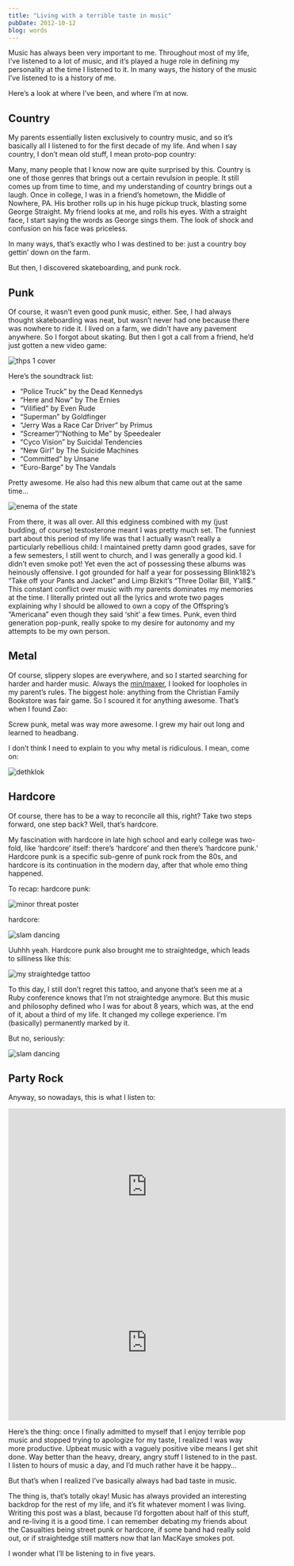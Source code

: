 ```yaml
---
title: "Living with a terrible taste in music"
pubDate: 2012-10-12
blog: words
---
```



Music has always been very important to me. Throughout most of my life, I’ve listened to a lot of music, and it’s played a huge role in defining my personality at the time I listened to it. In many ways, the history of the music I’ve listened to is a history of me.

Here’s a look at where I’ve been, and where I’m at now.

## Country

My parents essentially listen exclusively to country music, and so it’s basically all I listened to for the first decade of my life. And when I say country, I don’t mean old stuff, I mean proto-pop country:

Many, many people that I know now are quite surprised by this. Country is one of those genres that brings out a certain revulsion in people. It still comes up from time to time, and my understanding of country brings out a laugh. Once in college, I was in a friend’s hometown, the Middle of Nowhere, PA. His brother rolls up in his huge pickup truck, blasting some George Straight. My friend looks at me, and rolls his eyes. With a straight face, I start saying the words as George sings them. The look of shock and confusion on his face was priceless.

In many ways, that’s exactly who I was destined to be: just a country boy gettin’ down on the farm.

But then, I discovered skateboarding, and punk rock.

## Punk

Of course, it wasn’t even good punk music, either. See, I had always thought skateboarding was neat, but wasn’t never had one because there was nowhere to ride it. I lived on a farm, we didn’t have any pavement anywhere. So I forgot about skating. But then I got a call from a friend, he’d just gotten a new video game:

![thps 1 cover](/img/2012-10-12/TonyHawksProSkaterPlayStation1.jpg)

Here’s the soundtrack list:

- “Police Truck” by the Dead Kennedys
- “Here and Now” by The Ernies
- “Vilified” by Even Rude
- “Superman” by Goldfinger
- “Jerry Was a Race Car Driver” by Primus
- “Screamer”/“Nothing to Me” by Speedealer
- “Cyco Vision” by Suicidal Tendencies
- “New Girl” by The Suicide Machines
- “Committed” by Unsane
- “Euro-Barge” by The Vandals

Pretty awesome. He also had this new album that came out at the same time…

![enema of the state](/img/2012-10-12/blink-182-enema-of-the-state-front.jpg)


From there, it was all over. All this edginess combined with my (just budding, of course) testosterone meant I was pretty much set. The funniest part about this period of my life was that I actually wasn’t really a particularly rebellious child: I maintained pretty damn good grades, save for a few semesters, I still went to church, and I was generally a good kid. I didn’t even smoke pot! Yet even the act of possessing these albums was heinously offensive. I got grounded for half a year for possessing Blink182’s “Take off your Pants and Jacket” and Limp Bizkit’s “Three Dollar Bill, Y’all$.” This constant conflict over music with my parents dominates my memories at the time. I literally printed out all the lyrics and wrote two pages explaining why I should be allowed to own a copy of the Offspring’s “Americana” even though they said ‘shit’ a few times. Punk, even third generation pop-punk, really spoke to my desire for autonomy and my attempts to be my own person.

## Metal

Of course, slippery slopes are everywhere, and so I started searching for harder and harder music. Always the [min/maxer](http://words.steveklabnik.com/how-do-you-find-the-time), I looked for loopholes in my parent’s rules. The biggest hole: anything from the Christian Family Bookstore was fair game. So I scoured it for anything awesome. That’s when I found Zao:

Screw punk, metal was way more awesome. I grew my hair out long and learned to headbang.

I don’t think I need to explain to you why metal is ridiculous. I mean, come on:

![dethklok](/img/2012-10-12/dethklokbandfeb2024_638.webp)

## Hardcore

Of course, there has to be a way to reconcile all this, right? Take two steps forward, one step back? Well, that’s hardcore.

My fascination with hardcore in late high school and early college was two-fold, like ‘hardcore’ itself: there’s ‘hardcore’ and then there’s ‘hardcore punk.’ Hardcore punk is a specific sub-genre of punk rock from the 80s, and hardcore is its continuation in the modern day, after that whole emo thing happened.

To recap: hardcore punk:

![minor threat poster](/img/2012-10-12/a18-MinorThreat.jpg)

hardcore:

![slam dancing](/img/2012-10-12/tumblr_lpqekrWMCt1qh3e7yo1_400.gif)

Uuhhh yeah. Hardcore punk also brought me to straightedge, which leads to silliness like this:

![my straightedge tattoo](/img/2012-10-12/KmCWp.jpg)

To this day, I still don’t regret this tattoo, and anyone that’s seen me at a Ruby conference knows that I’m not straightedge anymore. But this music and philosophy defined who I was for about 8 years, which was, at the end of it, about a third of my life. It changed my college experience. I’m (basically) permanently marked by it.

But no, seriously:

![slam dancing](/img/2012-10-12/tumblr_lpqekrWMCt1qh3e7yo1_400.gif)

## Party Rock

Anyway, so nowadays, this is what I listen to:

<iframe width="560" height="315" src="https://www.youtube.com/embed/edP0L6LQzZE?si=uTrbb2_tUchSk1FC" title="YouTube video player" frameborder="0" allow="accelerometer; autoplay; clipboard-write; encrypted-media; gyroscope; picture-in-picture; web-share" allowfullscreen></iframe>

<iframe width="560" height="315" src="https://www.youtube.com/embed/k0BWlvnBmIE?si=m4OITv0l29x0zot5" title="YouTube video player" frameborder="0" allow="accelerometer; autoplay; clipboard-write; encrypted-media; gyroscope; picture-in-picture; web-share" allowfullscreen></iframe>

Here’s the thing: once I finally admitted to myself that I enjoy terrible pop music and stopped trying to apologize for my taste, I realized I was way more productive. Upbeat music with a vaguely positive vibe means I get shit done. Way better than the heavy, dreary, angry stuff I listened to in the past. I listen to hours of music a day, and I’d much rather have it be happy…

But that’s when I realized I’ve basically always had bad taste in music.

The thing is, that’s totally okay! Music has always provided an interesting backdrop for the rest of my life, and it’s fit whatever moment I was living. Writing this post was a blast, because I’d forgotten about half of this stuff, and re-living it is a good time. I can remember debating my friends about the Casualties being street punk or hardcore, if some band had really sold out, or if straightedge still matters now that Ian MacKaye smokes pot.

I wonder what I’ll be listening to in five years.
